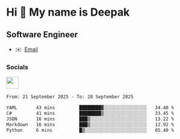 Hi 👋 My name is Deepak
=======================

Software Engineer
-----------------
* ✉️  [Email](mailto:kumar.neu19@gmail.com)


### Socials

<p align="left"><a href="https://www.linkedin.com/in/deepak94kumar" target="_blank" rel="noreferrer"><img src="https://raw.githubusercontent.com/danielcranney/readme-generator/main/public/icons/socials/linkedin.svg" width="32" height="32" /></a></p>

<!--START_SECTION:waka-->

```txt
From: 21 September 2025 - To: 28 September 2025

YAML       43 mins         ████████▓░░░░░░░░░░░░░░░░   34.40 %
C#         41 mins         ████████▒░░░░░░░░░░░░░░░░   33.45 %
JSON       16 mins         ███▒░░░░░░░░░░░░░░░░░░░░░   13.22 %
Markdown   16 mins         ███▒░░░░░░░░░░░░░░░░░░░░░   12.92 %
Python     6 mins          █▒░░░░░░░░░░░░░░░░░░░░░░░   05.40 %
```

<!--END_SECTION:waka-->
